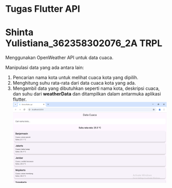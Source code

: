 **Tugas Flutter API**
=====================
**Shinta Yulistiana_362358302076_2A TRPL**
=====================
Menggunakan OpenWeather API untuk data cuaca.

Manipulasi data yang ada antara lain:
1. Pencarian nama kota untuk melihat cuaca kota yang dipilih.
2. Menghitung suhu rata-rata dari data cuaca kota yang ada.
3. Mengambil data yang dibutuhkan seperti nama kota, deskripsi cuaca, dan suhu dari **weatherData** dan ditampilkan dalam antarmuka aplikasi flutter.
![alt text](image.png)